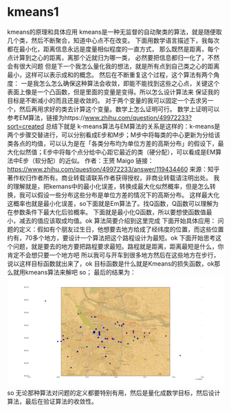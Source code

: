 # kmeans1
kmeans的原理和具体应用
kmeans是一种无监督的自动聚类的算法，就是随便取几个类，然后不断聚合，知道中心点不在改变。
下面用数学语言描述下，我每次都在最小化，距离信息永远是度量相似程度的一直方式，
那么既然是距离，每个点计算到之心的距离，离那个近就归为哪一类，
必然要把信息都归一化了，不然会有很大问题
但是下一个我怎么量化我的想法，就是所有点到自己类之心的距离最小，这样可以表示成和的概念。
然后在不断重复这个过程，这个算法有两个角度：
一是我怎么怎么确保这种算法会收敛，即能不能找到这些之心点，关键这个表面上像是一个凸函数，但是里面的变量是变得。所以怎么设计算法来
保证我的目标是不断减小的而且还是收敛的。
对于两个变量的我可以固定一个去求另一个，然后再用求好的类去计算这个变量。数学上怎么证明可行。
数学上证明可以参考EM算法，链接为https://www.zhihu.com/question/49972233?sort=created
总结下就是
k-means算法与EM算法的关系是这样的：k-means是两个步骤交替进行，可以分别看成E步和M步；M步中将每类的中心更新为分给该类各点的均值，可以认为是在「各类分布均为单位方差的高斯分布」的假设下，最大化似然值；E步中将每个点分给中心距它最近的类（硬分配），可以看成是EM算法中E步（软分配）的近似。
作者：王赟 Maigo
链接：https://www.zhihu.com/question/49972233/answer/119434460
来源：知乎
著作权归作者所有。商业转载请联系作者获得授权，非商业转载请注明出处。
我的理解就是，把kemans中的最小化误差，转换成最大化似然概率，但是怎么转换，我可以假设一些分布这些分布是单位方差的情况下的高斯分布。
这样最大化这概率也就是最小化误差，so下面就是Em算法了。找Q函数，Q函数可以理解为在参数条件下最大化后验概率。
下面就是最小化Q函数，所以要想使函数值最小，减去的值应该取成均值。ok
算法简要介绍到这里完成
下面开始具体应用：
问题的定义：假如有个朋友过生日，他想要去地方给成了经纬度的位置，而这些位置约有，70多个地方，要设计一个算法把这个路程设计为最短。ok
下面开始思考这个问题，就是要去的地方要把路程要求最短。路程就是距离，距离最短是什么，你肯定不会想只要一个地方吧
所以我可与开车到很多地方然后在这些地方在步行，说以这样目标函数就出来了，ok
目标函数是什么就是Kmeans的损失函数，ok那么就用kmeans算法来解吧
so；
最后的结果为：
![image](https://github.com/chenglu66/kmeans1/blob/master/figure_1-1.png)
so 无论那种算法对问题的定义都要特别有用，然后是量化成数学目标，然后设计算法，最后在验证算法的收敛性。


